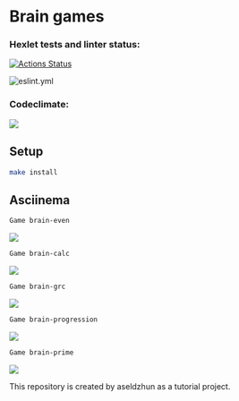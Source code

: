 # Brain games

### Hexlet tests and linter status:
[![Actions Status](https://github.com/aseldzhun/frontend-project-lvl1/workflows/hexlet-check/badge.svg)](https://github.com/aseldzhun/frontend-project-lvl1/actions)

![eslint.yml](https://github.com/aseldzhun/frontend-project-lvl1/actions/workflows/eslint.yml/badge.svg)

### Codeclimate:
<a href="https://codeclimate.com/github/aseldzhun/frontend-project-lvl1/maintainability"><img src="https://api.codeclimate.com/v1/badges/3c83aefcc4839e09916b/maintainability" /></a>

## Setup

```sh
make install
```

## Asciinema

```sh
Game brain-even
```

<a href="https://asciinema.org/a/mwxaV2hSEa9VImc5RhEU7PKz2" target="_blank"><img src="https://asciinema.org/a/mwxaV2hSEa9VImc5RhEU7PKz2.svg" /></a>

```sh
Game brain-calc
```

<a href="https://asciinema.org/a/454412" target="_blank"><img src="https://asciinema.org/a/454412.svg" /></a>

```sh
Game brain-grc
```

<a href="https://asciinema.org/a/RUGuNGMEprjbKlMgrxqiDgtVB" target="_blank"><img src="https://asciinema.org/a/RUGuNGMEprjbKlMgrxqiDgtVB.svg" /></a>

```sh
Game brain-progression
```

<a href="https://asciinema.org/a/454697" target="_blank"><img src="https://asciinema.org/a/454697.svg" /></a>

```sh
Game brain-prime
```

<a href="https://asciinema.org/a/454703" target="_blank"><img src="https://asciinema.org/a/454703.svg" /></a>

This repository is created by aseldzhun as a tutorial project.